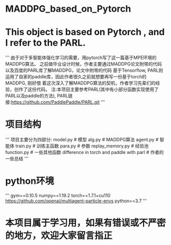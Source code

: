 # MADDPG_based_on_Pytorch
# This object is based on Pytorch , and I refer to the PARL.
'''
    由于对于多智能体强化学习的需要，用pytorch写了这一篇基于MPE环境的MADDPG算法。
    之前做毕业设计时候，作者主要通过MADDPG论文附带的代码以及百度的PARL库了解MADDPG，论文中附带的代码
基于Tensorflow, PARL则运用了自家的paddle库，因此作者很久之前就想要再写一份基于torch的MADDPG, 刚好借
着这次深入了解MADDPG算法的契机，作者学习先辈们的经验，创作了这份代码。
    注:本项目主要参考PARL(其中有小部分函数实现使用了PARL以及paddle的方法),
    PARL链接:https://github.com/PaddlePaddle/PARL.git
'''
# 项目结构
'''
    项目主要分为四部分:
    model.py # 模型
    alg.py  # MADDPG算法
    agent.py  # 智能体
    train.py  # 训练主函数
    para.py  # 参数
    replay_memory.py  #  经验池
    function.py  # 一些其他函数
    difference in torch and paddle with parl  # 作者的一些总结
 '''
 
 # python环境
 '''
    gym==0.10.5
    numpy==1.19.2
    torch==1.7.1+cu110
    https://github.com/openai/multiagent-particle-envs
    python==3.7
  '''
  
  # 本项目属于学习用，如果有错误或不严密的地方，欢迎大家留言指正
    
